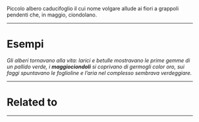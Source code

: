 Piccolo albero caducifoglio il cui nome volgare allude ai fiori a grappoli pendenti che, in maggio, ciondolano.

----------------------------------------------------------------

# Esempi
_Gli alberi tornavano alla vita: larici e betulle mostravano le prime gemme di un pallido verde, i **maggiociondoli** si coprivano di germogli color oro, sui faggi spuntavano le foglioline e l’aria nel complesso sembrava verdeggiare._

----------------------------------------------------------------

# Related to


----------------------------------------------------------------